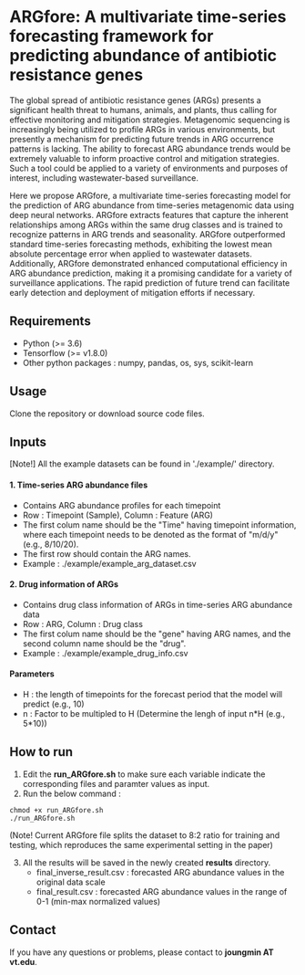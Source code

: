 # ARGfore: A multivariate time-series forecasting framework for predicting abundance of antibiotic resistance genes

The global spread of antibiotic resistance genes (ARGs) presents a significant health threat to humans, animals, and plants, thus calling for effective monitoring and mitigation strategies. Metagenomic sequencing is increasingly being utilized to profile ARGs in various environments, but presently a mechanism for predicting future trends in ARG occurrence patterns is lacking. The ability to forecast ARG abundance trends would be extremely valuable to inform proactive control and mitigation strategies. Such a tool could be applied to a variety of environments and purposes of interest, including wastewater-based surveillance.

Here we propose ARGfore, a multivariate time-series forecasting model for the prediction of ARG abundance from time-series metagenomic data using  deep neural networks. ARGfore extracts features that capture the inherent relationships among ARGs within the same drug classes and is trained to recognize patterns in ARG trends and seasonality. ARGfore outperformed standard  time-series forecasting methods, exhibiting the lowest mean absolute percentage error when applied to wastewater datasets. Additionally, ARGfore demonstrated enhanced computational efficiency in ARG abundance prediction, making it a promising candidate for a variety of surveillance applications. The rapid prediction of future trend can facilitate early detection and deployment of mitigation efforts if necessary.

## Requirements
* Python (>= 3.6)
* Tensorflow (>= v1.8.0)
* Other python packages : numpy, pandas, os, sys, scikit-learn

## Usage
Clone the repository or download source code files.

## Inputs
[Note!] All the example datasets can be found in './example/' directory.

#### 1. Time-series ARG abundance files
* Contains ARG abundance profiles for each timepoint
* Row : Timepoint (Sample), Column : Feature (ARG)
* The first colum name should be the "Time" having timepoint information, where each timepoint needs to be denoted as the format of "m/d/y" (e.g., 8/10/20).
* The first row should contain the ARG names.
* Example : ./example/example_arg_dataset.csv

#### 2. Drug information of ARGs
* Contains drug class information of ARGs in time-series ARG abundance data
* Row : ARG, Column : Drug class
* The first colum name should be the "gene" having ARG names, and the second column name should be the "drug".
* Example : ./example/example_drug_info.csv

#### Parameters
* H : the length of timepoints for the forecast period that the model will predict (e.g., 10)
* n : Factor to be multipled to H (Determine the lengh of input n\*H (e.g., 5\*10))

## How to run
1. Edit the **run_ARGfore.sh** to make sure each variable indicate the corresponding files and paramter values as input.
2. Run the below command :
```
chmod +x run_ARGfore.sh
./run_ARGfore.sh
```
(Note! Current ARGfore file splits the dataset to 8:2 ratio for training and testing, which reproduces the same experimental setting in the paper)

3. All the results will be saved in the newly created **results** directory.
   * final_inverse_result.csv : forecasted ARG abundance values in the original data scale
   * final_result.csv : forecasted ARG abundance values in the range of 0-1 (min-max normalized values)

## Contact
If you have any questions or problems, please contact to **joungmin AT vt.edu**.
